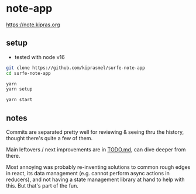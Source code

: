 # note-app

https://note.kipras.org

## setup

- tested with node v16

```sh
git clone https://github.com/kiprasmel/surfe-note-app
cd surfe-note-app

yarn
yarn setup

yarn start
```

## notes

Commits are separated pretty well for reviewing & seeing thru the history,
thought there's quite a few of them.

Main leftovers / next improvements are in [TODO.md](./TODO.md), can dive deeper
from there.

Most annoying was probably re-inventing solutions to common rough edges in
react, its data management (e.g. cannot perform async actions in reducers), and
not having a state management library at hand to help with this. But that's part
of the fun.
